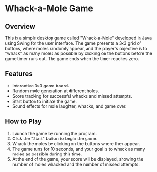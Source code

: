 # Whack-a-Mole Game

## Overview
This is a simple desktop game called "Whack-a-Mole" developed in Java using Swing for the user interface. The game presents a 3x3 grid of buttons, where moles randomly appear, and the player's objective is to "whack" as many moles as possible by clicking on the buttons before the game timer runs out. The game ends when the timer reaches zero.

## Features
- Interactive 3x3 game board.
- Random mole generation at different holes.
- Score tracking for successful whacks and missed attempts.
- Start button to initiate the game.
- Sound effects for mole laughter, whacks, and game over.

## How to Play
1. Launch the game by running the program.
2. Click the "Start" button to begin the game.
3. Whack the moles by clicking on the buttons where they appear.
4. The game runs for 10 seconds, and your goal is to whack as many moles as possible during this time.
5. At the end of the game, your score will be displayed, showing the number of moles whacked and the number of missed attempts.


